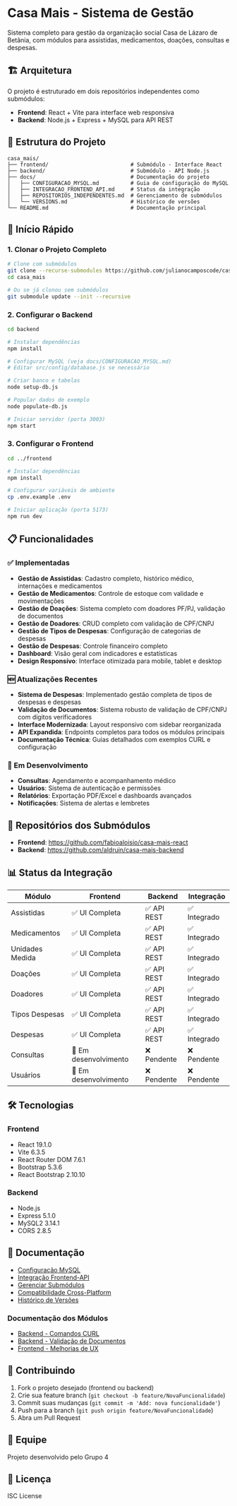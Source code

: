# Casa Mais - Sistema de Gestão

Sistema completo para gestão da organização social Casa de Lázaro de Betânia, com módulos para assistidas, medicamentos, doações, consultas e despesas.

## 🏗️ Arquitetura

O projeto é estruturado em dois repositórios independentes como submódulos:

- **Frontend**: React + Vite para interface web responsiva
- **Backend**: Node.js + Express + MySQL para API REST

## 📁 Estrutura do Projeto

```
casa_mais/
├── frontend/                          # Submódulo - Interface React
├── backend/                           # Submódulo - API Node.js
├── docs/                              # Documentação do projeto
│   ├── CONFIGURACAO_MYSQL.md          # Guia de configuração do MySQL
│   ├── INTEGRACAO_FRONTEND_API.md     # Status da integração
│   ├── REPOSITORIOS_INDEPENDENTES.md  # Gerenciamento de submódulos
│   └── VERSIONS.md                    # Histórico de versões
└── README.md                          # Documentação principal
```

## 🚀 Início Rápido

### 1. Clonar o Projeto Completo

```bash
# Clone com submódulos
git clone --recurse-submodules https://github.com/julianocamposcode/casa_mais
cd casa_mais

# Ou se já clonou sem submódulos
git submodule update --init --recursive
```

### 2. Configurar o Backend

```bash
cd backend

# Instalar dependências
npm install

# Configurar MySQL (veja docs/CONFIGURACAO_MYSQL.md)
# Editar src/config/database.js se necessário

# Criar banco e tabelas
node setup-db.js

# Popular dados de exemplo
node populate-db.js

# Iniciar servidor (porta 3003)
npm start
```

### 3. Configurar o Frontend

```bash
cd ../frontend

# Instalar dependências
npm install

# Configurar variáveis de ambiente
cp .env.example .env

# Iniciar aplicação (porta 5173)
npm run dev
```

## 📋 Funcionalidades

### ✅ Implementadas

- **Gestão de Assistidas**: Cadastro completo, histórico médico, internações e medicamentos
- **Gestão de Medicamentos**: Controle de estoque com validade e movimentações
- **Gestão de Doações**: Sistema completo com doadores PF/PJ, validação de documentos
- **Gestão de Doadores**: CRUD completo com validação de CPF/CNPJ
- **Gestão de Tipos de Despesas**: Configuração de categorias de despesas
- **Gestão de Despesas**: Controle financeiro completo
- **Dashboard**: Visão geral com indicadores e estatísticas
- **Design Responsivo**: Interface otimizada para mobile, tablet e desktop

### 🆕 Atualizações Recentes

- **Sistema de Despesas**: Implementado gestão completa de tipos de despesas e despesas
- **Validação de Documentos**: Sistema robusto de validação de CPF/CNPJ com dígitos verificadores
- **Interface Modernizada**: Layout responsivo com sidebar reorganizada
- **API Expandida**: Endpoints completos para todos os módulos principais
- **Documentação Técnica**: Guias detalhados com exemplos CURL e configuração

### 🚧 Em Desenvolvimento

- **Consultas**: Agendamento e acompanhamento médico
- **Usuários**: Sistema de autenticação e permissões
- **Relatórios**: Exportação PDF/Excel e dashboards avançados
- **Notificações**: Sistema de alertas e lembretes

## 🔗 Repositórios dos Submódulos

- **Frontend**: https://github.com/fabioaloisio/casa-mais-react
- **Backend**: https://github.com/aldruin/casa-mais-backend

## 📊 Status da Integração

| Módulo           | Frontend              | Backend     | Integração   |
| ---------------- | --------------------- | ----------- | ------------ |
| Assistidas       | ✅ UI Completa        | ✅ API REST | ✅ Integrado |
| Medicamentos     | ✅ UI Completa        | ✅ API REST | ✅ Integrado |
| Unidades Medida  | ✅ UI Completa        | ✅ API REST | ✅ Integrado |
| Doações          | ✅ UI Completa        | ✅ API REST | ✅ Integrado |
| Doadores         | ✅ UI Completa        | ✅ API REST | ✅ Integrado |
| Tipos Despesas   | ✅ UI Completa        | ✅ API REST | ✅ Integrado |
| Despesas         | ✅ UI Completa        | ✅ API REST | ✅ Integrado |
| Consultas        | 🚧 Em desenvolvimento | ❌ Pendente | ❌ Pendente  |
| Usuários         | 🚧 Em desenvolvimento | ❌ Pendente | ❌ Pendente  |

## 🛠️ Tecnologias

### Frontend

- React 19.1.0
- Vite 6.3.5
- React Router DOM 7.6.1
- Bootstrap 5.3.6
- React Bootstrap 2.10.10

### Backend

- Node.js
- Express 5.1.0
- MySQL2 3.14.1
- CORS 2.8.5

## 📖 Documentação

- [Configuração MySQL](./docs/CONFIGURACAO_MYSQL.md)
- [Integração Frontend-API](./docs/INTEGRACAO_FRONTEND_API.md)
- [Gerenciar Submódulos](./docs/REPOSITORIOS_INDEPENDENTES.md)
- [Compatibilidade Cross-Platform](./docs/COMPATIBILIDADE_CROSS_PLATFORM.md)
- [Histórico de Versões](./docs/VERSIONS.md)

### Documentação dos Módulos

- [Backend - Comandos CURL](./backend/docs/CURL_COMMANDS.md)
- [Backend - Validação de Documentos](./backend/docs/DOCUMENTOS_VALIDOS.md)
- [Frontend - Melhorias de UX](./frontend/frontend-ux.md)

## 🤝 Contribuindo

1. Fork o projeto desejado (frontend ou backend)
2. Crie sua feature branch (`git checkout -b feature/NovaFuncionalidade`)
3. Commit suas mudanças (`git commit -m 'Add: nova funcionalidade'`)
4. Push para a branch (`git push origin feature/NovaFuncionalidade`)
5. Abra um Pull Request

## 👥 Equipe

Projeto desenvolvido pelo Grupo 4

## 📝 Licença

ISC License
